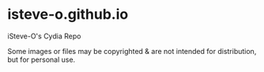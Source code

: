 # isteve-o.github.io
iSteve-O's Cydia Repo

Some images or files may be copyrighted & are not intended for distribution, but for personal use.

